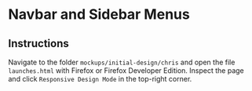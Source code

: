 # Navbar and Sidebar Menus

## Instructions
Navigate to the folder `mockups/initial-design/chris` and open the file `launches.html` with Firefox or Firefox Developer Edition. Inspect the page and click `Responsive Design Mode` in the top-right corner.
